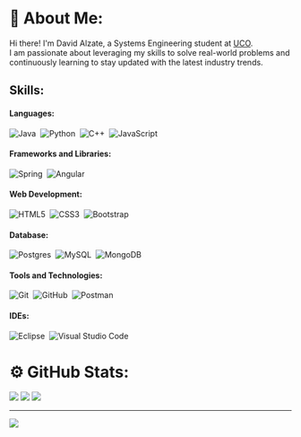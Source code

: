 # 💫   About Me:
Hi there! I'm David Alzate, a Systems Engineering student at [UCO](https://uco.edu.co). <br>I am passionate about leveraging my skills to solve real-world problems and continuously learning to stay updated with the latest industry trends.<br>


## Skills:

#### Languages:
![Java](https://img.shields.io/badge/java-%23ED8B00.svg?style=for-the-badge&logo=openjdk&logoColor=white)&nbsp;
![Python](https://img.shields.io/badge/python-3670A0?style=for-the-badge&logo=python&logoColor=ffdd54)&nbsp;
![C++](https://img.shields.io/badge/c++-%2300599C.svg?style=for-the-badge&logo=c%2B%2B&logoColor=white)&nbsp;
![JavaScript](https://img.shields.io/badge/javascript-%23323330.svg?style=for-the-badge&logo=javascript&logoColor=%23F7DF1E)&nbsp;

#### Frameworks and Libraries:
![Spring](https://img.shields.io/badge/spring-%236DB33F.svg?style=for-the-badge&logo=spring&logoColor=white)&nbsp;
![Angular](https://img.shields.io/badge/angular-%23DD0031.svg?style=for-the-badge&logo=angular&logoColor=white)&nbsp;

#### Web Development:
![HTML5](https://img.shields.io/badge/html5-%23E34F26.svg?style=for-the-badge&logo=html5&logoColor=white)&nbsp;
![CSS3](https://img.shields.io/badge/css3-%231572B6.svg?style=for-the-badge&logo=css3&logoColor=white)&nbsp;
![Bootstrap](https://img.shields.io/badge/Bootstrap-7952B3?style=for-the-badge&logo=bootstrap&logoColor=white)&nbsp;

#### Database:
![Postgres](https://img.shields.io/badge/postgres-%23316192.svg?style=for-the-badge&logo=postgresql&logoColor=white)&nbsp; 
![MySQL](https://img.shields.io/badge/mysql-4479A1.svg?style=for-the-badge&logo=mysql&logoColor=white)&nbsp;
![MongoDB](https://img.shields.io/badge/MongoDB-%234ea94b.svg?style=for-the-badge&logo=mongodb&logoColor=white)&nbsp;

#### Tools and Technologies:
![Git](https://img.shields.io/badge/GIT-E44C30?style=for-the-badge&logo=git&logoColor=white)&nbsp;
![GitHub](https://img.shields.io/badge/github-%23121011.svg?style=for-the-badge&logo=github&logoColor=white)&nbsp;
![Postman](https://img.shields.io/badge/postman-%23FF6C37.svg?style=for-the-badge&logo=postman&logoColor=white)&nbsp;

#### IDEs:
![Eclipse](https://img.shields.io/badge/Eclipse-FE7A16.svg?style=for-the-badge&logo=Eclipse&logoColor=white)&nbsp;
![Visual Studio Code](https://img.shields.io/badge/Visual%20Studio%20Code-0078d7.svg?style=for-the-badge&logo=visual-studio-code&logoColor=white)&nbsp;

# ⚙️ GitHub Stats:
![](https://github-readme-stats.vercel.app/api?username=David-Alzate&theme=dark&hide_border=false&include_all_commits=false&count_private=false)
![](https://github-readme-streak-stats.herokuapp.com/?user=David-Alzate&theme=dark&hide_border=false)
![](https://github-readme-stats.vercel.app/api/top-langs/?username=David-Alzate&theme=dark&hide_border=false&include_all_commits=false&count_private=false&layout=compact)

---
[![](https://visitcount.itsvg.in/api?id=David-Alzate&icon=2&color=0)](https://visitcount.itsvg.in)


